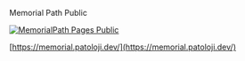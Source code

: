 Memorial Path Public

[![MemorialPath Pages Public](https://github.com/MemorialPath/forPublicRepo/actions/workflows/main.yml/badge.svg)](https://github.com/MemorialPath/forPublicRepo/actions/workflows/main.yml)

[https://memorial.patoloji.dev/](https://memorial.patoloji.dev/)


